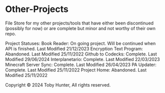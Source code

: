 # Other-Projects
File Store for my other projects/tools that have either been discontinued (possibly for now) or are complete but minor and not worthy of their own repo.

Project Statuses:
Book Reader: On going project. Will be continued when API is finished. Last Modified 21/12/2023
Encryption Text Program: Abandoned. Last Modified 25/11/2022
Github to Codecks: Complete. Last Modified 29/06/2024
Interplanetario: Complete. Last Modified 22/03/2023
Minecraft Server Sync: Complete. Last Modified 26/04/2023
PA Updater: Complete. Last Modified 25/11/2022
Project Home: Abandoned. Last Modified 25/11/2022

Copyright © 2024 Toby Hunter, All rights reserved.
